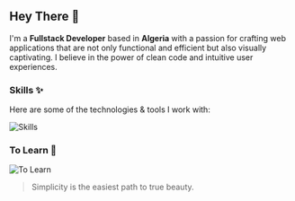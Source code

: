 ## Hey There 👋
I'm a **Fullstack Developer** based in **Algeria** with a passion for crafting web applications that are not only functional and efficient but also visually captivating. I believe in the power of clean code and intuitive user experiences.

### Skills ✨
Here are some of the technologies & tools I work with:

![Skills](https://skills.syvixor.com/api/icons?i=ts,python,nodejs,express,mongodb,postgresql,supabase,drizzle,storyblok,nuxt,eslint,zod,motion,tailwindcss,github,git,pnpm,docker,vscode,trae,figma,photoshop,premierepro,chatgpt&perline=8&radius=40)

### To Learn 📖
![To Learn](https://skills.syvixor.com/api/icons?i=pinia,jest&perline=8&radius=40)

> Simplicity is the easiest path to true beauty.

